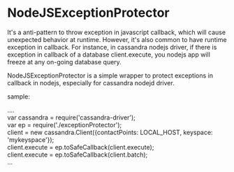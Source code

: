 # NodeJSExceptionProtector
It's a anti-pattern to throw exception in javascript callback, which will cause unexpected behavior at runtime.
However, it's also common to have runtime exception in callback. For instance, in cassandra nodejs driver, if 
there is exception in callback of a database client.execute, you nodejs app will freeze at any on-going database
query.

NodeJSExceptionProtector is a simple wrapper to protect exceptions in callback in nodejs, especially for cassandra 
nodejd driver. 

sample:

.... <br/>
var cassandra = require('cassandra-driver');<br/>
var ep = require('./exceptionProtector');<br/>
client = new cassandra.Client({contactPoints: LOCAL_HOST, keyspace: 'mykeyspace'});<br/>
client.execute = ep.toSafeCallback(client.execute);<br/>
client.execute = ep.toSafeCallback(client.batch);<br/>
... <br/>


